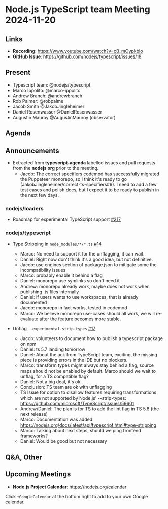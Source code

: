 # Node.js  TypeScript team Meeting 2024-11-20

## Links

* **Recording**: <https://www.youtube.com/watch?v=cB_mOypkbIo>
* **GitHub Issue**: <https://github.com/nodejs/typescript/issues/18>

## Present

* Typescript team: @nodejs/typescript
* Marco Ippolito: @marco-ippolito
* Andrew Branch: @andrewbranch
* Rob Palmer: @robpalme
* Jacob Smith @JakobJingleheimer
* Daniel Rosenwasser @DanielRosenwasser
* Augustin Mauroy @AugustinMauroy (observator)

## Agenda

## Announcements

* Extracted from **typescript-agenda** labelled issues and pull requests from the **nodejs org** prior to the meeting.
  * Jacob: The correct specifiers codemod has successfully migrated the Puppeteer monorepo, so I think it's ready to go (JakobJingleheimer/correct-ts-specifiers#9). I need to add a few test cases and polish docs, but I expect it to be ready to publish in the next few days.

### nodejs/loaders

* Roadmap for experimental TypeScript support [#217](https://github.com/nodejs/loaders/issues/217)

### nodejs/typescript

* Type Stripping in `node_modules/*/*.ts` [#14](https://github.com/nodejs/typescript/issues/14)
  * Marco:  No need to support it for the unflagging, it can wait.
  * Daniel: Right now don't think it's a good idea, but not definitive.
  * Jacob: use engines section of package.json to mitigate some the incompatibility issues
  * Marco: probably enable it behind a flag
  * Daniel: monorepo use symlinks so don't need it
  * Andrew: monorepo already work, maybe does not work when publishing .ts files internally
  * Daniel: If users wants to use workspaces, that is already documented
  * Jacob: monorepo in fact works, tested in codemod
  * Marco: We believe monorepo use-cases should all work, we will re-evaluate after the feature becomes more stable.

* Unflag `--experimental-strip-types` [#17](https://github.com/nodejs/typescript/issues/17)
  * Jacob: volunteers to document how to publish a typescript package on npm
  * Daniel: ts 5.7 landing tomorrow
  * Daniel: About the ack from TypeScript team, exciting, the missing piece is providing errors in the IDE but no blockers.
  * Marco: transform types might always stay behind a flag, source maps should not be enabled by default. Marco should we wait to unflag, for a TS compatible flag?
  * Daniel: Not a big deal, it's ok
  * Conclusion: TS team are ok with unflagging
  * TS Issue for option to disallow features requiring transformations which are not supported by Node.js' --strip-types:  <https://github.com/microsoft/TypeScript/issues/59601>
  * Andrew/Daniel:  The plan is for TS to add the lint flag in TS 5.8 (the next release)
  * Marco: Documentation was added: <https://nodejs.org/docs/latest/api/typescript.html#type-stripping>
  * Marco: Talking about next steps, should we ping frontend frameworks?
  * Daniel: Would be good but not necessary

## Q&A, Other

## Upcoming Meetings

* **Node.js Project Calendar**: <https://nodejs.org/calendar>

Click `+GoogleCalendar` at the bottom right to add to your own Google calendar.
